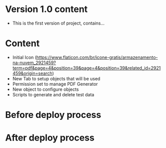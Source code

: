 # Version 1.0 content

* This is the first version of project, contains...

# Content

* Initial Icon (https://www.flaticon.com/br/icone-gratis/armazenamento-na-nuvem_2921459?term=pdf&page=4&position=39&page=4&position=39&related_id=2921459&origin=search)
* New Tab to setup objects that will be used
* Permission set to manage PDF Generator
* New object to configure objects
* Scripts to generate and delete test data

# Before deploy process

# After deploy process
